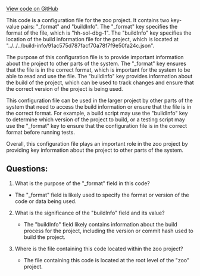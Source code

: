 [View code on GitHub](zoo-labs/zoo/blob/master/contracts/artifacts/src/uniswapv2/UniswapV2ERC20.sol/UniswapV2ERC20.dbg.json)

This code is a configuration file for the zoo project. It contains two key-value pairs: "_format" and "buildInfo". The "_format" key specifies the format of the file, which is "hh-sol-dbg-1". The "buildInfo" key specifies the location of the build information file for the project, which is located at "../../../build-info/91ac575d787facf70a78f7f9e50fa24c.json".

The purpose of this configuration file is to provide important information about the project to other parts of the system. The "_format" key ensures that the file is in the correct format, which is important for the system to be able to read and use the file. The "buildInfo" key provides information about the build of the project, which can be used to track changes and ensure that the correct version of the project is being used.

This configuration file can be used in the larger project by other parts of the system that need to access the build information or ensure that the file is in the correct format. For example, a build script may use the "buildInfo" key to determine which version of the project to build, or a testing script may use the "_format" key to ensure that the configuration file is in the correct format before running tests.

Overall, this configuration file plays an important role in the zoo project by providing key information about the project to other parts of the system.
## Questions: 
 1. What is the purpose of the "_format" field in this code?
   - The "_format" field is likely used to specify the format or version of the code or data being used.

2. What is the significance of the "buildInfo" field and its value?
   - The "buildInfo" field likely contains information about the build process for the project, including the version or commit hash used to build the project.

3. Where is the file containing this code located within the zoo project?
   - The file containing this code is located at the root level of the "zoo" project.